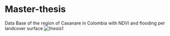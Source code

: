 # Master-thesis
Data Base of the region of Casanare in Colombia with NDVI and flooding per landcover surface
![thesis1](https://github.com/piliandre/Master-thesis/assets/23484935/319472ce-9b85-49c4-8c9d-e5c3558edfb1)
